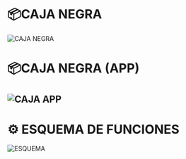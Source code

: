 # 📦CAJA NEGRA 
![CAJA NEGRA](../imagenes/readme-caj-esquema/caja_negra.jpg)
# 📦CAJA NEGRA (APP)
![CAJA  APP](../imagenes/readme-caj-esquema/caja_app.jpg)
---
# ⚙️ ESQUEMA DE FUNCIONES

![ESQUEMA](../imagenes/readme-caj-esquema/esquema_funciones.jpg)
